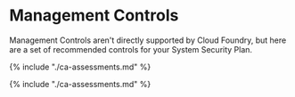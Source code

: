 # Management Controls
Management Controls aren't directly supported by Cloud Foundry, but here are a set of recommended controls for your System Security Plan.


{% include "./ca-assessments.md" %}

{% include "./ca-assessments.md" %}